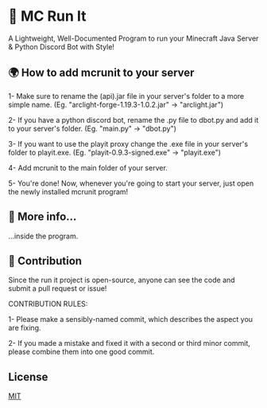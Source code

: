 
# 🏃 MC Run It

A Lightweight, Well-Documented Program to run your Minecraft Java Server & Python Discord Bot with Style!

## 🌍 How to add mcrunit to your server

1- Make sure to rename the (api).jar file in your server's folder to a more simple name. (Eg. "arclight-forge-1.19.3-1.0.2.jar" -> "arclight.jar")

2- If you have a python discord bot, rename the .py file to dbot.py and add it to your server's folder. (Eg. "main.py" -> "dbot.py")

3- If you want to use the playit proxy change the .exe file in your server's folder to playit.exe. (Eg. "playit-0.9.3-signed.exe" -> "playit.exe")

4- Add mcrunit to the main folder of your server.

5- You're done! Now, whenever you're going to start your server, just open the newly installed mcrunit program!

## 📜 More info...

...inside the program.

## 🙋 Contribution
Since the run it project is open-source, anyone can see the code and submit a pull request or issue!


CONTRIBUTION RULES:

1- Please make a sensibly-named commit, which describes the aspect you are fixing.

2- If you made a mistake and fixed it with a second or third minor commit, please combine them into one good commit.

## License

[MIT](https://choosealicense.com/licenses/mit/)
